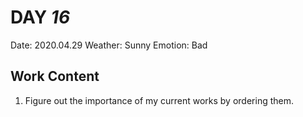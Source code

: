 # DAY _16_
Date: 2020.04.29
Weather: Sunny
Emotion: Bad
## Work Content
1. Figure out the importance of my current works by ordering them.
